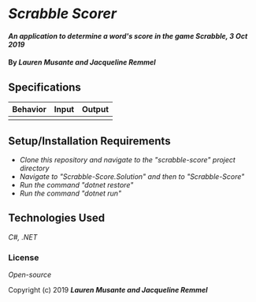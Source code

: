 # _Scrabble Scorer_

#### _An application to determine a word's score in the game Scrabble, 3 Oct 2019_

#### By _**Lauren Musante and Jacqueline Remmel**_

## Specifications

| Behavior | Input | Output |
| -------- | :---------: | :---------: |
|  |  |  |


## Setup/Installation Requirements

* _Clone this repository and navigate to the "scrabble-score" project directory_
* _Navigate to "Scrabble-Score.Solution" and then to "Scrabble-Score"_
* _Run the command "dotnet restore"_
* _Run the command "dotnet run"_

## Technologies Used

_C#, .NET_

### License

*Open-source*

Copyright (c) 2019 **_Lauren Musante and Jacqueline Remmel_**